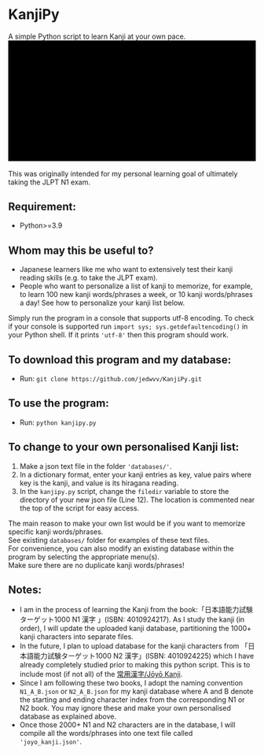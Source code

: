 # KanjiPy
A simple Python script to learn Kanji at your own pace.  
![](https://github.com/jedwvv/KanjiPy/blob/main/kanjipy.gif)  

This was originally intended for my personal learning goal of ultimately taking the JLPT N1 exam.  

## Requirement:
- Python>=3.9  

## Whom may this be useful to?
- Japanese learners like me who want to extensively test their kanji reading skills (e.g. to take the JLPT exam).
- People who want to personalize a list of kanji to memorize, for example, to learn 100 new kanji words/phrases a week, or 10 kanji words/phrases a day! See how to personalize your kanji list below.  

Simply run the program in a console that supports utf-8 encoding. To check if your console is supported run `import sys; sys.getdefaultencoding()` in your Python shell. If it prints `'utf-8'` then this program should work.  

## To download this program and my database:
- Run: `git clone https://github.com/jedwvv/KanjiPy.git`

## To use the program:
- Run: `python kanjipy.py`  

## To change to your own personalised Kanji list:
1. Make a json text file in the folder `'databases/'`.  
2. In a dictionary format, enter your kanji entries as key, value pairs where key is the kanji, and value is its hiragana reading. 
3. In the `kanjipy.py` script, change the `filedir` variable to store the directory of your new json file (Line 12). The location is commented near the top of the script for easy access.

The main reason to make your own list would be if you want to memorize specific kanji words/phrases.  
See existing `databases/` folder for examples of these text files.  
For convenience, you can also modify an existing database within the program by selecting the appropriate menu(s).  
Make sure there are no duplicate kanji words/phrases!  

## Notes:
- I am in the process of learning the Kanji from the book:「日本語能力試験ターゲット1000 N1 漢字 」(ISBN: 4010924217). As I study the kanji (in order), I will update the uploaded kanji database, partitioning the 1000+ kanji characters into separate files.
- In the future, I plan to upload database for the kanji characters from 「日本語能力試験ターゲット1000 N2 漢字」(ISBN: 4010924225) which I have already completely studied prior to making this python script. This is to include most (if not all) of the [常用漢字/Jōyō Kanji](https://www.kanshudo.com/collections/joyo_kanji). 
- Since I am following these two books, I adopt the naming convention `N1_A_B.json` or `N2_A_B.json` for my kanji database where A and B denote the starting and ending character index from the corresponding N1 or N2 book. You may ignore these and make your own personalised database as explained above.
- Once those 2000+ N1 and N2 characters are in the database, I will compile all the words/phrases into one text file called `'joyo_kanji.json'`. 
